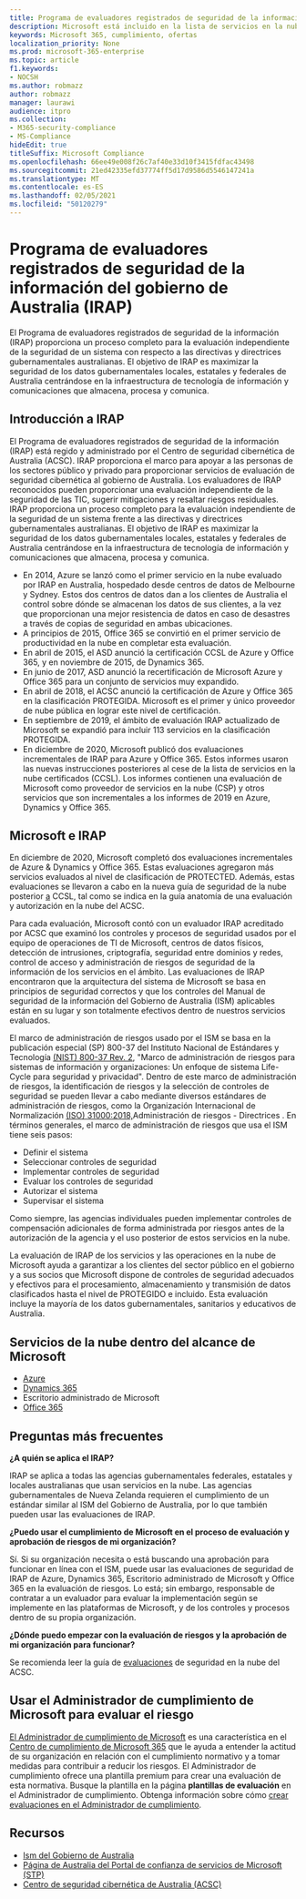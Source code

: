 ```yaml
---
title: Programa de evaluadores registrados de seguridad de la información del gobierno de Australia (IRAP)
description: Microsoft está incluido en la lista de servicios en la nube certificados de Australia para marcadores de limitación de difusión no clasificados (DLM) y datos PROTEGIDOS basados en una evaluación y certificación de IRAP por parte del Centro de Seguridad Cibernética de Australia (ACSC).
keywords: Microsoft 365, cumplimiento, ofertas
localization_priority: None
ms.prod: microsoft-365-enterprise
ms.topic: article
f1.keywords:
- NOCSH
ms.author: robmazz
author: robmazz
manager: laurawi
audience: itpro
ms.collection:
- M365-security-compliance
- MS-Compliance
hideEdit: true
titleSuffix: Microsoft Compliance
ms.openlocfilehash: 66ee49e008f26c7af40e33d10f3415fdfac43498
ms.sourcegitcommit: 21ed42335efd37774ff5d17d9586d5546147241a
ms.translationtype: MT
ms.contentlocale: es-ES
ms.lasthandoff: 02/05/2021
ms.locfileid: "50120279"
---
```

# <a name="australian-government-information-security-registered-assessor-program-irap"></a>Programa de evaluadores registrados de seguridad de la información del gobierno de Australia (IRAP)

El Programa de evaluadores registrados de seguridad de la información (IRAP) proporciona un proceso completo para la evaluación independiente de la seguridad de un sistema con respecto a las directivas y directrices gubernamentales australianas. El objetivo de IRAP es maximizar la seguridad de los datos gubernamentales locales, estatales y federales de Australia centrándose en la infraestructura de tecnología de información y comunicaciones que almacena, procesa y comunica.

## <a name="irap-overview"></a>Introducción a IRAP

El Programa de evaluadores registrados de seguridad de la información (IRAP) está regido y administrado por el Centro de seguridad cibernética de Australia (ACSC). IRAP proporciona el marco para apoyar a las personas de los sectores público y privado para proporcionar servicios de evaluación de seguridad cibernética al gobierno de Australia. Los evaluadores de IRAP reconocidos pueden proporcionar una evaluación independiente de la seguridad de las TIC, sugerir mitigaciones y resaltar riesgos residuales. IRAP proporciona un proceso completo para la evaluación independiente de la seguridad de un sistema frente a las directivas y directrices gubernamentales australianas. El objetivo de IRAP es maximizar la seguridad de los datos gubernamentales locales, estatales y federales de Australia centrándose en la infraestructura de tecnología de información y comunicaciones que almacena, procesa y comunica.

- En 2014, Azure se lanzó como el primer servicio en la nube evaluado por IRAP en Australia, hospedado desde centros de datos de Melbourne y Sydney. Estos dos centros de datos dan a los clientes de Australia el control sobre dónde se almacenan los datos de sus clientes, a la vez que proporcionan una mejor resistencia de datos en caso de desastres a través de copias de seguridad en ambas ubicaciones.
- A principios de 2015, Office 365 se convirtió en el primer servicio de productividad en la nube en completar esta evaluación.
- En abril de 2015, el ASD anunció la certificación CCSL de Azure y Office 365, y en noviembre de 2015, de Dynamics 365.
- En junio de 2017, ASD anunció la recertificación de Microsoft Azure y Office 365 para un conjunto de servicios muy expandido.
- En abril de 2018, el ACSC anunció la certificación de Azure y Office 365 en la clasificación PROTEGIDA. Microsoft es el primer y único proveedor de nube pública en lograr este nivel de certificación.
- En septiembre de 2019, el ámbito de evaluación IRAP actualizado de Microsoft se expandió para incluir 113 servicios en la clasificación PROTEGIDA.
- En diciembre de 2020, Microsoft publicó dos evaluaciones incrementales de IRAP para Azure y Office 365. Estos informes usaron las nuevas instrucciones posteriores al cese de la lista de servicios en la nube certificados (CCSL). Los informes contienen una evaluación de Microsoft como proveedor de servicios en la nube (CSP) y otros servicios que son incrementales a los informes de 2019 en Azure, Dynamics y Office 365.

## <a name="microsoft-and-irap"></a>Microsoft e IRAP

En diciembre de 2020, Microsoft completó dos evaluaciones incrementales de Azure & Dynamics y Office 365. Estas evaluaciones agregaron más servicios evaluados al nivel de clasificación de PROTECTED. Además, estas evaluaciones se llevaron a cabo en la nueva guía de seguridad de la nube posterior [a](https://www.cyber.gov.au/acsc/government/cloud-security-guidance) CCSL, tal como se indica en la guía anatomía de una evaluación y autorización en la nube del ACSC.

Para cada evaluación, Microsoft contó con un evaluador IRAP acreditado por ACSC que examinó los controles y procesos de seguridad usados por el equipo de operaciones de TI de Microsoft, centros de datos físicos, detección de intrusiones, criptografía, seguridad entre dominios y redes, control de acceso y administración de riesgos de seguridad de la información de los servicios en el ámbito. Las evaluaciones de IRAP encontraron que la arquitectura del sistema de Microsoft se basa en principios de seguridad correctos y que los controles del Manual de seguridad de la información del Gobierno de Australia (ISM) aplicables están en su lugar y son totalmente efectivos dentro de nuestros servicios evaluados.

El marco de administración de riesgos usado por el ISM se basa en la publicación especial (SP) 800-37 del Instituto Nacional de Estándares y Tecnología [(NIST) 800-37 Rev. 2](https://csrc.nist.gov/publications/detail/sp/800-37/rev-2/final), "Marco de administración de riesgos para sistemas de información y organizaciones: Un enfoque de sistema Life-Cycle para seguridad y privacidad". Dentro de este marco de administración de riesgos, la identificación de riesgos y la selección de controles de seguridad se pueden llevar a cabo mediante diversos estándares de administración de riesgos, como la Organización Internacional de Normalización [(ISO) 31000:2018,](https://www.iso.org/standard/65694.html)Administración de riesgos - Directrices . En términos generales, el marco de administración de riesgos que usa el ISM tiene seis pasos:

- Definir el sistema
- Seleccionar controles de seguridad
- Implementar controles de seguridad
- Evaluar los controles de seguridad
- Autorizar el sistema
- Supervisar el sistema

Como siempre, las agencias individuales pueden implementar controles de compensación adicionales de forma administrada por riesgos antes de la autorización de la agencia y el uso posterior de estos servicios en la nube.

La evaluación de IRAP de los servicios y las operaciones en la nube de Microsoft ayuda a garantizar a los clientes del sector público en el gobierno y a sus socios que Microsoft dispone de controles de seguridad adecuados y efectivos para el procesamiento, almacenamiento y transmisión de datos clasificados hasta el nivel de PROTEGIDO e incluido. Esta evaluación incluye la mayoría de los datos gubernamentales, sanitarios y educativos de Australia.

## <a name="microsoft-in-scope-cloud-services"></a>Servicios de la nube dentro del alcance de Microsoft

- [Azure](https://aka.ms/AzureCompliance)
- [Dynamics 365](https://aka.ms/d365-compliance-list)
- Escritorio administrado de Microsoft
- [Office 365](https://aka.ms/Office365ComplianceOfferings)

## <a name="frequently-asked-questions"></a>Preguntas más frecuentes

**¿A quién se aplica el IRAP?**

IRAP se aplica a todas las agencias gubernamentales federales, estatales y locales australianas que usan servicios en la nube. Las agencias gubernamentales de Nueva Zelanda requieren el cumplimiento de un estándar similar al ISM del Gobierno de Australia, por lo que también pueden usar las evaluaciones de IRAP.

**¿Puedo usar el cumplimiento de Microsoft en el proceso de evaluación y aprobación de riesgos de mi organización?**

Sí. Si su organización necesita o está buscando una aprobación para funcionar en línea con el ISM, puede usar las evaluaciones de seguridad de IRAP de Azure, Dynamics 365, Escritorio administrado de Microsoft y Office 365 en la evaluación de riesgos. Lo está; sin embargo, responsable de contratar a un evaluador para evaluar la implementación según se implemente en las plataformas de Microsoft, y de los controles y procesos dentro de su propia organización.

**¿Dónde puedo empezar con la evaluación de riesgos y la aprobación de mi organización para funcionar?**

Se recomienda leer la guía de [evaluaciones](https://www.cyber.gov.au/acsc/government/cloud-security-guidance) de seguridad en la nube del ACSC.

## <a name="use-microsoft-compliance-manager-to-assess-your-risk"></a>Usar el Administrador de cumplimiento de Microsoft para evaluar el riesgo

[El Administrador de cumplimiento de Microsoft](/microsoft-365/compliance/compliance-manager) es una característica en el [Centro de cumplimiento de Microsoft 365](/microsoft-365/compliance/microsoft-365-compliance-center) que le ayuda a entender la actitud de su organización en relación con el cumplimiento normativo y a tomar medidas para contribuir a reducir los riesgos. El Administrador de cumplimiento ofrece una plantilla premium para crear una evaluación de esta normativa. Busque la plantilla en la página **plantillas de evaluación** en el Administrador de cumplimiento. Obtenga información sobre cómo [crear evaluaciones en el Administrador de cumplimiento](/microsoft-365/compliance/compliance-manager-assessments).

## <a name="resources"></a>Recursos

- [Ism del Gobierno de Australia](https://acsc.gov.au/infosec/ism/index.htm)
- [Página de Australia del Portal de confianza de servicios de Microsoft (STP)](https://aka.ms/au-irap)
- [Centro de seguridad cibernética de Australia (ACSC)](https://www.cyber.gov.au)
